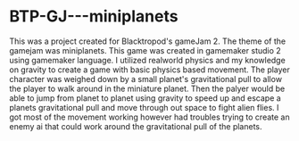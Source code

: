# BTP-GJ---miniplanets
This was a project created for Blacktropod's gameJam 2. The theme of the gamejam was miniplanets. This game was created in gamemaker studio 2 using gamemaker language.
I utilized realworld physics and my knowledge on gravity to create a game with basic physics based movement. The player character was weighed down by a small planet's 
gravitational pull to allow the player to walk around in the miniature planet. Then the palyer would be able to jump from planet to planet using gravity to speed up
and escape a planets gravitational pull and move through out space to fight alien flies. I got most of the movement working however had troubles trying to create an 
enemy ai that could work around the gravitational pull of the planets.
